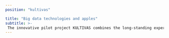 ```yaml
---
position: "kultivas"

title: "Big data technologies and apples"
subtitle: >-
 The innovative pilot project KULTIVAS combines the long-standing experience of South Tyrolean agriculture with the latest technologies, to improve the decision making in apple cultivation.
---
```

